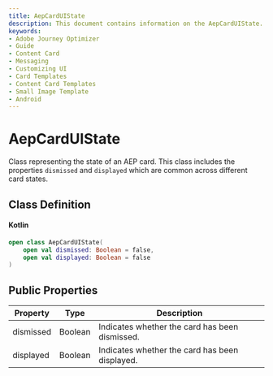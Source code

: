 ```yaml
---
title: AepCardUIState
description: This document contains information on the AepCardUIState.
keywords:
- Adobe Journey Optimizer
- Guide
- Content Card
- Messaging
- Customizing UI
- Card Templates
- Content Card Templates
- Small Image Template
- Android
---
```


# AepCardUIState

Class representing the state of an AEP card. This class includes the properties `dismissed` and `displayed` which are common across different card states.
## Class Definition

<CodeBlock slots="heading, code" repeat="1" languages="Kotlin" />

#### Kotlin

```kotlin
open class AepCardUIState(
    open val dismissed: Boolean = false,
    open val displayed: Boolean = false
)
```

## Public Properties

| Property  | Type    | Description                                    |
| --------- | ------- | ---------------------------------------------- |
| dismissed | Boolean | Indicates whether the card has been dismissed. |
| displayed | Boolean | Indicates whether the card has been displayed. |
